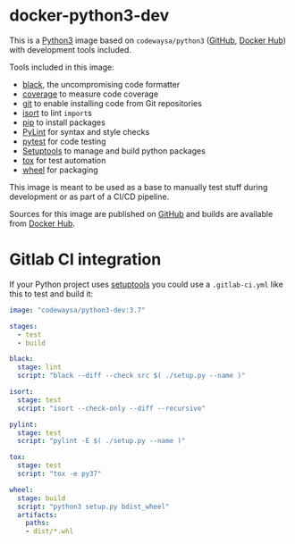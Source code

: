 # docker-python3-dev

This is a [Python3](https://www.python.org) image based on `codewaysa/python3` ([GitHub](https://www.github.com/CodewaySA/docker-python3), [Docker Hub](https://hub.docker.com/r/codewaysa/python3)) with development tools included.

Tools included in this image:
* [black](https://black.readthedocs.io/), the uncompromising code formatter
* [coverage](https://pypi.org/project/coverage/) to measure code coverage
* [git](https://git-scm.com) to enable installing code from Git repositories
* [isort](https://github.com/timothycrosley/isort) to lint `import`s
* [pip](https://pip.pypa.io) to install packages
* [PyLint](https://www.pylint.org) for syntax and style checks
* [pytest](https://docs.pytest.org) for code testing
* [Setuptools](https://pypi.org/project/setuptools/) to manage and build python packages
* [tox](https://tox.readthedocs.org) for test automation
* [wheel](https://github.com/pypa/wheel) for packaging

This image is meant to be used as a base to manually test stuff during development or as part of a CI/CD pipeline.

Sources for this image are published on [GitHub](https://www.github.com/CodewaySA/docker-python3-dev) and builds are available from [Docker Hub](https://hub.docker.com/r/codewaysa/python3-dev).

# Gitlab CI integration

If your Python project uses [setuptools](https://pypi.org/project/setuptools/) you could use a `.gitlab-ci.yml` like this to test and build it:
```yaml
image: "codewaysa/python3-dev:3.7"

stages:
  - test
  - build

black:
  stage: lint
  script: "black --diff --check src $( ./setup.py --name )"

isort:
  stage: test
  script: "isort --check-only --diff --recursive"

pylint:
  stage: test
  script: "pylint -E $( ./setup.py --name )"

tox:
  stage: test
  script: "tox -e py37"

wheel:
  stage: build
  script: "python3 setup.py bdist_wheel"
  artifacts:
    paths:
    - dist/*.whl
```
